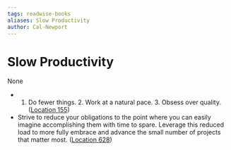 ```yaml
---
tags: readwise-books
aliases: Slow Productivity
author: Cal-Newport
---
```

# Slow Productivity

None

- 1. Do fewer things. 2. Work at a natural pace. 3. Obsess over quality. ([Location 155](https://readwise.io/to_kindle?action=open&asin=B0C7716FW1&location=155))
- Strive to reduce your obligations to the point where you can easily imagine accomplishing them with time to spare. Leverage this reduced load to more fully embrace and advance the small number of projects that matter most. ([Location 628](https://readwise.io/to_kindle?action=open&asin=B0C7716FW1&location=628))
